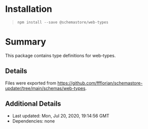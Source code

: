# Installation
> `npm install --save @schemastore/web-types`

# Summary
This package contains type definitions for web-types.

## Details
Files were exported from https://github.com/ffflorian/schemastore-updater/tree/main/schemas/web-types.

## Additional Details
* Last updated: Mon, Jul 20, 2020, 19:14:56 GMT
* Dependencies: none
